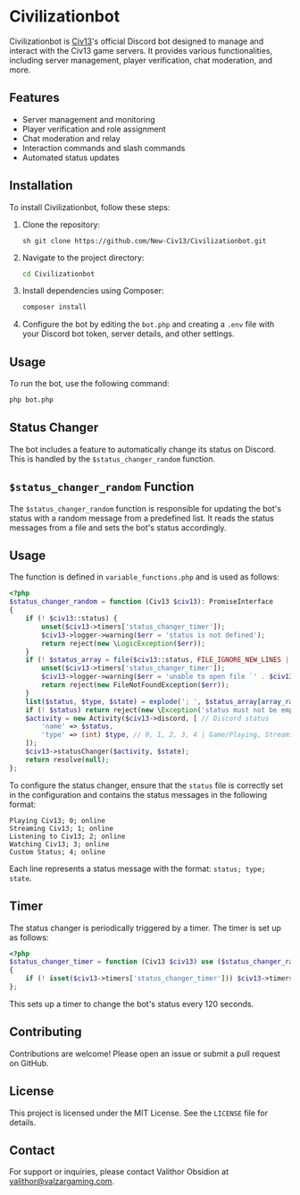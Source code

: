 # Civilizationbot

Civilizationbot is [Civ13](https://civ13.com)'s official Discord bot designed to manage and interact with the Civ13 game servers. It provides various functionalities, including server management, player verification, chat moderation, and more.

## Features

- Server management and monitoring
- Player verification and role assignment
- Chat moderation and relay
- Interaction commands and slash commands
- Automated status updates

## Installation

To install Civilizationbot, follow these steps:

1. Clone the repository:
    ```
    sh git clone https://github.com/New-Civ13/Civilizationbot.git
    ```
2. Navigate to the project directory:
    ```sh
    cd Civilizationbot
    ```
3. Install dependencies using Composer:
    ```sh
    composer install
    ```
4. Configure the bot by editing the `bot.php` and creating a `.env` file with your Discord bot token, server details, and other settings.

## Usage

To run the bot, use the following command:
```sh
php bot.php
```

## Status Changer

The bot includes a feature to automatically change its status on Discord. This is handled by the `$status_changer_random` function.

## `$status_changer_random` Function

The `$status_changer_random` function is responsible for updating the bot's status with a random message from a predefined list. It reads the status messages from a file and sets the bot's status accordingly.

## Usage

The function is defined in `variable_functions.php` and is used as follows:

```php
<?php
$status_changer_random = function (Civ13 $civ13): PromiseInterface
{
    if (! $civ13::status) {
        unset($civ13->timers['status_changer_timer']);
        $civ13->logger->warning($err = 'status is not defined');
        return reject(new \LogicException($err));
    }
    if (! $status_array = file($civ13::status, FILE_IGNORE_NEW_LINES | FILE_SKIP_EMPTY_LINES)) {
        unset($civ13->timers['status_changer_timer']);
        $civ13->logger->warning($err = 'unable to open file `' . $civ13::status . '`');
        return reject(new FileNotFoundException($err));
    }
    list($status, $type, $state) = explode('; ', $status_array[array_rand($status_array)]);
    if (! $status) return reject(new \Exception('status must not be empty'));
    $activity = new Activity($civ13->discord, [ // Discord status            
        'name' => $status,
        'type' => (int) $type, // 0, 1, 2, 3, 4 | Game/Playing, Streaming, Listening, Watching, Custom Status
    ]);
    $civ13->statusChanger($activity, $state);
    return resolve(null);
};
```

To configure the status changer, ensure that the `status` file is correctly set in the configuration and contains the status messages in the following format:

```
Playing Civ13; 0; online
Streaming Civ13; 1; online
Listening to Civ13; 2; online
Watching Civ13; 3; online
Custom Status; 4; online
```

Each line represents a status message with the format: `status; type; state`.

## Timer

The status changer is periodically triggered by a timer. The timer is set up as follows:

```php
<?php
$status_changer_timer = function (Civ13 $civ13) use ($status_changer_random): void
{
    if (! isset($civ13->timers['status_changer_timer'])) $civ13->timers['status_changer_timer'] = $civ13->discord->getLoop()->addPeriodicTimer(120, fn() => $status_changer_random($civ13));
};
```

This sets up a timer to change the bot's status every 120 seconds.

## Contributing

Contributions are welcome! Please open an issue or submit a pull request on GitHub.

## License

This project is licensed under the MIT License. See the `LICENSE` file for details.

## Contact

For support or inquiries, please contact Valithor Obsidion at valithor@valzargaming.com.